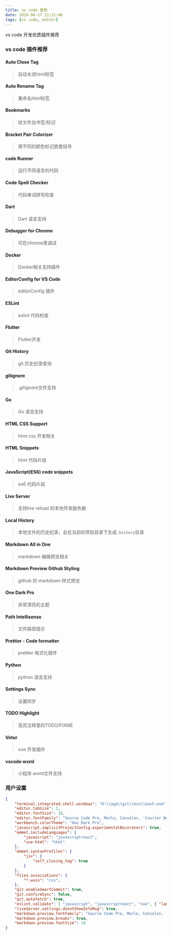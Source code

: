 ```yaml
---
title: vs code 使用
date: 2018-06-27 11:21:48
tags: [vs code, editor]
---
```


vs code 开发优质插件推荐

<!--more-->

### vs code 插件推荐

#### Auto Close Tag
> 自动关闭html标签

#### Auto Rename Tag
> 重命名html标签

#### Bookmarks
> 给文件加书签/标记

#### Bracket Pair Colorizer
> 用不同的颜色标记嵌套括号

#### code Runner
> 运行不同语言的代码

#### Code Spell Checker
> 代码单词拼写检查

#### Dart
> Dart 语言支持

#### Debugger for Chrome
> 可在chrome里调试

#### Docker
> Docker相关支持插件

#### EditorConfig for VS Code
> editorConfig 插件

#### ESLint
> eslint 代码检查

#### Flutter
> Flutter开发

#### Git History
> git 历史纪录查询

#### gitignore
> .gitignore文件支持

#### Go
> Go 语言支持

#### HTML CSS Support
> html css 开发相关

#### HTML Snippets
> html 代码片段

#### JavaScript(ES6) code snippets
> es6 代码片段

#### Live Server
> 支持live reload 的本地开发服务器

#### Local History
> 本地文件的历史纪录，会在当前的项目目录下生成`.history`目录

#### Markdown All in One
> markdown 编辑预览相关

#### Markdown Preview Github Styling
> github 的 markdown 样式预览

#### One Dark Pro
> 非常漂亮的主题

#### Path Intellisense
> 文件路径提示

#### Prettier - Code formatter
> prettier 格式化插件

#### Python
> python 语言支持

#### Settings Sync
> 设置同步

#### TODO Highlight
> 高亮注释里的TODO/FIXME

#### Vetur
> vue 开发插件

#### vscode wxml
> 小程序.wxml文件支持

### 用户设置
``` json
{
    "terminal.integrated.shell.windows": "D:\\app\\git\\bin\\bash.exe",
    "editor.tabSize": 2,
    "editor.fontSize": 18,
    "editor.fontFamily": "Source Code Pro, Menlo, Consolas, 'Courier New', monospace, Microsoft YaHei UI",
    "workbench.colorTheme": "One Dark Pro",
    "javascript.implicitProjectConfig.experimentalDecorators": true,
    "emmet.includeLanguages": {
        "javascript": "javascriptreact",
        "vue-html": "html"
    },
    "emmet.syntaxProfiles": {
        "jsx": {
            "self_closing_tag": true
        }
    },
    "files.associations": {
        "*.wxss": "css",
    },
    "git.enableSmartCommit": true,
    "git.confirmSync": false,
    "git.autofetch": true,
    "eslint.validate": [ "javascript", "javascriptreact", "vue", { "language": "html", "autoFix": true } ],
    "liveServer.settings.donotShowInfoMsg": true,
    "markdown.preview.fontFamily": "Source Code Pro, Menlo, Consolas, 'Courier New', monospace, 微软雅黑",
    "markdown.preview.breaks": true,
    "markdown.preview.fontSize": 18
}


```